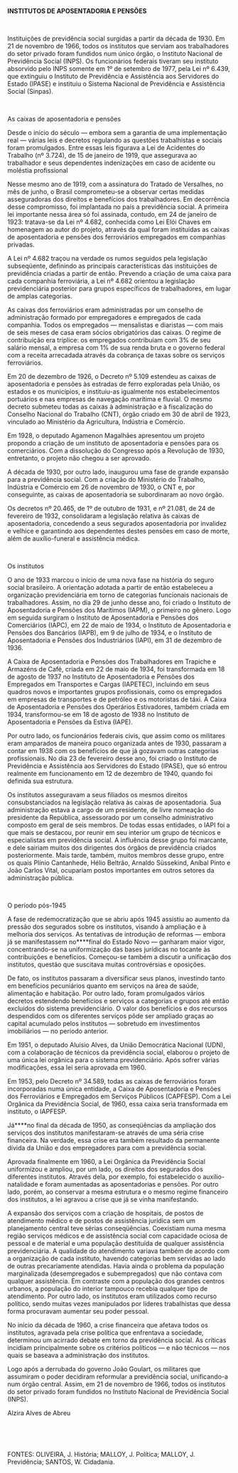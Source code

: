 **INSTITUTOS DE APOSENTADORIA E PENSÕES**

 

Instituições de previdência social surgidas a partir da década de 1930.
Em 21 de novembro de 1966, todos os institutos que serviam aos
trabalhadores do setor privado foram fundidos num único órgão, o
Instituto Nacional de Previdência Social (INPS). Os funcionários
federais tiveram seu instituto absorvido pelo INPS somente em 1º de
setembro de 1977, pela Lei nº 6.439, que extinguiu o Instituto de
Previdência e Assistência aos Servidores do Estado (IPASE) e instituiu o
Sistema Nacional de Previdência e Assistência Social (Sinpas).

 

As caixas de aposentadoria e pensões

Desde o início do século — embora sem a garantia de uma implementação
real — várias leis e decretos regulando as questões trabalhistas e
sociais foram promulgados. Entre essas leis figurava a Lei de Acidentes
do Trabalho (nº 3.724), de 15 de janeiro de 1919, que assegurava ao
trabalhador e seus dependentes indenizações em caso de acidente ou
moléstia profissional

Nesse mesmo ano de 1919, com a assinatura do Tratado de Versalhes, no
mês de junho, o Brasil comprometeu-se a observar certas medidas
asseguradoras dos direitos e benefícios dos trabalhadores. Em
decorrência desse compromisso, foi implantada no país a previdência
social. A primeira lei importante nessa área só foi assinada, contudo,
em 24 de janeiro de 1923: tratava-se da Lei nº 4.682, conhecida como Lei
Elói Chaves em homenagem ao autor do projeto, através da qual foram
instituídas as caixas de aposentadoria e pensões dos ferroviários
empregados em companhias privadas.

A Lei nº 4.682 traçou na verdade os rumos seguidos pela legislação
subseqüente, definindo as principais características das instituições de
previdência criadas a partir de então. Prevendo a criação de uma caixa
para cada companhia ferroviária, a Lei nº 4.682 orientou a legislação
previdenciária posterior para grupos específicos de trabalhadores, em
lugar de amplas categorias.

As caixas dos ferroviários eram administradas por um conselho de
administração formado por empregadores e empregados de cada companhia.
Todos os empregados — mensalistas e diaristas — com mais de seis meses
de casa eram sócios obrigatórios das caixas. O regime de contribuição
era tríplice: os empregados contribuíam com 3% de seu salário mensal, a
empresa com 1% de sua renda bruta e o governo federal com a receita
arrecadada através da cobrança de taxas sobre os serviços ferroviários.

Em 20 de dezembro de 1926, o Decreto nº 5.109 estendeu as caixas de
aposentadoria e pensões às estradas de ferro exploradas pela União, os
estados e os municípios, e instituiu-as igualmente nos estabelecimentos
portuários e nas empresas de navegação marítima e fluvial. O mesmo
decreto submeteu todas as caixas à administração e à fiscalização do
Conselho Nacional do Trabalho (CNT), órgão criado em 30 de abril de
1923, vinculado ao Ministério da Agricultura, Indústria e Comércio.

Em 1928, o deputado Agamenon Magalhães apresentou um projeto propondo a
criação de um instituto de aposentadoria e pensões para os comerciários.
Com a dissolução do Congresso após a Revolução de 1930, entretanto, o
projeto não chegou a ser aprovado.

A década de 1930, por outro lado, inaugurou uma fase de grande expansão
para a previdência social. Com a criação do Ministério do Trabalho,
Indústria e Comércio em 26 de novembro de 1930, o CNT e, por
conseguinte, as caixas de aposentadoria se subordinaram ao novo órgão.

Os decretos nº 20.465, de 1º de outubro de 1931, e nº 21.081, de 24 de
fevereiro de 1932, consolidaram a legislação relativa às caixas de
aposentadoria, concedendo a seus segurados aposentadoria por invalidez e
velhice e garantindo aos dependentes destes pensões em caso de morte,
além de auxílio-funeral e assistência médica.

 

Os institutos

O ano de 1933 marcou o início de uma nova fase na história do seguro
social brasileiro. A orientação adotada a partir de então estabeleceu a
organização previdenciária em torno de categorias funcionais nacionais
de trabalhadores. Assim, no dia 29 de junho desse ano, foi criado o
Instituto de Aposentadoria e Pensões dos Marítimos (IAPM), o primeiro no
gênero. Logo em seguida surgiram o Instituto de Aposentadoria e Pensões
dos Comerciários (IAPC), em 22 de maio de 1934, o Instituto de
Aposentadoria e Pensões dos Bancários (IAPB), em 9 de julho de 1934, e o
Instituto de Aposentadoria e Pensões dos Industriários (IAPI), em 31 de
dezembro de 1936.

A Caixa de Aposentadoria e Pensões dos Trabalhadores em Trapiche e
Armazéns de Café, criada em 22 de maio de 1934, foi transformada em 18
de agosto de 1937 no Instituto de Aposentadoria e Pensões dos Empregados
em Transportes e Cargas (IAPETEC), incluindo em seus quadros novos e
importantes grupos profissionais, como os empregados em empresas de
transportes e de petróleo e os motoristas de táxi. A Caixa de
Aposentadoria e Pensões dos Operários Estivadores, também criada em
1934, transformou-se em 18 de agosto de 1938 no Instituto de
Aposentadoria e Pensões da Estiva (IAPE).

Por outro lado, os funcionários federais civis, que assim como os
militares eram amparados de maneira pouco organizada antes de 1930,
passaram a contar em 1938 com os benefícios de que já gozavam outras
categorias profissionais. No dia 23 de fevereiro desse ano, foi criado o
Instituto de Previdência e Assistência aos Servidores do Estado (IPASE),
que só entrou realmente em funcionamento em 12 de dezembro de 1940,
quando foi definida sua estrutura.

Os institutos asseguravam a seus filiados os mesmos direitos
consubstanciados na legislação relativa às caixas de aposentadoria. Sua
administração estava a cargo de um presidente, de livre nomeação do
presidente da República, assessorado por um conselho administrativo
composto em geral de seis membros. De todas essas entidades, o IAPI foi
a que mais se destacou, por reunir em seu interior um grupo de técnicos
e especialistas em previdência social. A influência desse grupo foi
marcante, e dele sairiam muitos dos dirigentes dos órgãos de previdência
criados posteriormente. Mais tarde, também, muitos membros desse grupo,
entre os quais Plínio Cantanhede, Hélio Beltrão, Arnaldo Süssekind,
Aníbal Pinto e João Carlos Vital, ocupariam postos importantes em outros
setores da administração pública.

 

O período pós-1945

A fase de redemocratização que se abriu após 1945 assistiu ao aumento da
pressão dos segurados sobre os institutos, visando à ampliação e à
melhoria dos serviços. As tentativas de introdução de reformas — embora
já se manifestassem no****final do Estado Novo — ganharam maior vigor,
concentrando-se na uniformização das bases jurídicas no tocante às
contribuições e benefícios. Começou-se também a discutir a unificação
dos institutos, questão que suscitava muitas controvérsias e oposições.

De fato, os institutos passaram a diversificar seus planos, investindo
tanto em benefícios pecuniários quanto em serviços na área de saúde,
alimentação e habitação. Por outro lado, foram promulgados vários
decretos estendendo benefícios e serviços a categorias e grupos até
então excluídos do sistema previdenciário. O valor dos benefícios e dos
recursos despendidos com os diferentes serviços pôde ser ampliado graças
ao capital acumulado pelos institutos — sobretudo em investimentos
imobiliários — no período anterior.

Em 1951, o deputado Aluísio Alves, da União Democrática Nacional (UDN),
com a colaboração de técnicos da previdência social, elaborou o projeto
de uma única lei orgânica para o sistema previdenciário. Após sofrer
várias modificações, essa lei seria aprovada em 1960.

Em 1953, pelo Decreto nº 34.589, todas as caixas de ferroviários foram
incorporadas numa única entidade, a Caixa de Aposentadoria e Pensões dos
Ferroviários e Empregados em Serviços Públicos (CAPFESP). Com a Lei
Orgânica da Previdência Social, de 1960, essa caixa seria transformada
em instituto, o IAPFESP.

Já****no final da década de 1950, as conseqüências da ampliação dos
serviços dos institutos manifestaram-se através de uma séria crise
financeira. Na verdade, essa crise era também resultado da permanente
dívida da União e dos empregadores para com a previdência social.

Aprovada finalmente em 1960, a Lei Orgânica da Previdência Social
uniformizou e ampliou, por um lado, os direitos dos segurados dos
diferentes institutos. Através dela, por exemplo, foi estabelecido o
auxilio-natalidade e foram aumentadas as aposentadorias e pensões. Por
outro lado, porém, ao conservar a mesma estrutura e o mesmo regime
financeiro dos institutos, a lei agravou a crise que já se vinha
manifestando.

A expansão dos serviços com a criação de hospitais, de postos de
atendimento médico e de postos de assistência jurídica sem um
planejamento central teve sérias conseqüências. Coexistiam numa mesma
região serviços médicos e de assistência social com capacidade ociosa de
pessoal e de material e uma população destituída de qualquer assistência
previdenciária. A qualidade do atendimento variava também de acordo com
a organização de cada instituto, havendo categorias bem servidas ao lado
de outras precariamente atendidas. Havia ainda o problema da população
marginalizada (desempregados e subempregados) que não contava com
qualquer assistência. Em contraste com a população dos grandes centros
urbanos, a população do interior tampouco recebia qualquer tipo de
atendimento. Por outro lado, os institutos eram utilizados como recurso
político, sendo muitas vezes manipulados por líderes trabalhistas que
dessa forma procuravam aumentar seu poder pessoal.

No início da década de 1960, a crise financeira que afetava todos os
institutos, agravada pela crise política que enfrentava a sociedade,
determinou um acirrado debate em torno da previdência social. As
críticas incidiam principalmente sobre os critérios políticos — e não
técnicos — nos quais se baseava a administração dos institutos.

Logo após a derrubada do governo João Goulart, os militares que
assumiram o poder decidiram reformular a previdência social,
unificando-a num órgão central. Assim, em 21 de novembro de 1966, todos
os institutos do setor privado foram fundidos no Instituto Nacional de
Previdência Social (INPS).

Alzira Alves de Abreu

 

 

FONTES: OLIVEIRA, J. História; MALLOY, J. Política; MALLOY, J.
Previdência; SANTOS, W. Cidadania.

 
